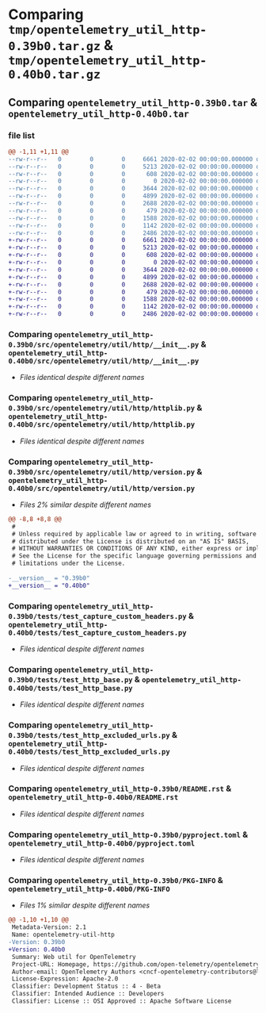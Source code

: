 # Comparing `tmp/opentelemetry_util_http-0.39b0.tar.gz` & `tmp/opentelemetry_util_http-0.40b0.tar.gz`

## Comparing `opentelemetry_util_http-0.39b0.tar` & `opentelemetry_util_http-0.40b0.tar`

### file list

```diff
@@ -1,11 +1,11 @@
--rw-r--r--   0        0        0     6661 2020-02-02 00:00:00.000000 opentelemetry_util_http-0.39b0/src/opentelemetry/util/http/__init__.py
--rw-r--r--   0        0        0     5213 2020-02-02 00:00:00.000000 opentelemetry_util_http-0.39b0/src/opentelemetry/util/http/httplib.py
--rw-r--r--   0        0        0      608 2020-02-02 00:00:00.000000 opentelemetry_util_http-0.39b0/src/opentelemetry/util/http/version.py
--rw-r--r--   0        0        0        0 2020-02-02 00:00:00.000000 opentelemetry_util_http-0.39b0/tests/__init__.py
--rw-r--r--   0        0        0     3644 2020-02-02 00:00:00.000000 opentelemetry_util_http-0.39b0/tests/test_capture_custom_headers.py
--rw-r--r--   0        0        0     4899 2020-02-02 00:00:00.000000 opentelemetry_util_http-0.39b0/tests/test_http_base.py
--rw-r--r--   0        0        0     2688 2020-02-02 00:00:00.000000 opentelemetry_util_http-0.39b0/tests/test_http_excluded_urls.py
--rw-r--r--   0        0        0      479 2020-02-02 00:00:00.000000 opentelemetry_util_http-0.39b0/.gitignore
--rw-r--r--   0        0        0     1588 2020-02-02 00:00:00.000000 opentelemetry_util_http-0.39b0/README.rst
--rw-r--r--   0        0        0     1142 2020-02-02 00:00:00.000000 opentelemetry_util_http-0.39b0/pyproject.toml
--rw-r--r--   0        0        0     2486 2020-02-02 00:00:00.000000 opentelemetry_util_http-0.39b0/PKG-INFO
+-rw-r--r--   0        0        0     6661 2020-02-02 00:00:00.000000 opentelemetry_util_http-0.40b0/src/opentelemetry/util/http/__init__.py
+-rw-r--r--   0        0        0     5213 2020-02-02 00:00:00.000000 opentelemetry_util_http-0.40b0/src/opentelemetry/util/http/httplib.py
+-rw-r--r--   0        0        0      608 2020-02-02 00:00:00.000000 opentelemetry_util_http-0.40b0/src/opentelemetry/util/http/version.py
+-rw-r--r--   0        0        0        0 2020-02-02 00:00:00.000000 opentelemetry_util_http-0.40b0/tests/__init__.py
+-rw-r--r--   0        0        0     3644 2020-02-02 00:00:00.000000 opentelemetry_util_http-0.40b0/tests/test_capture_custom_headers.py
+-rw-r--r--   0        0        0     4899 2020-02-02 00:00:00.000000 opentelemetry_util_http-0.40b0/tests/test_http_base.py
+-rw-r--r--   0        0        0     2688 2020-02-02 00:00:00.000000 opentelemetry_util_http-0.40b0/tests/test_http_excluded_urls.py
+-rw-r--r--   0        0        0      479 2020-02-02 00:00:00.000000 opentelemetry_util_http-0.40b0/.gitignore
+-rw-r--r--   0        0        0     1588 2020-02-02 00:00:00.000000 opentelemetry_util_http-0.40b0/README.rst
+-rw-r--r--   0        0        0     1142 2020-02-02 00:00:00.000000 opentelemetry_util_http-0.40b0/pyproject.toml
+-rw-r--r--   0        0        0     2486 2020-02-02 00:00:00.000000 opentelemetry_util_http-0.40b0/PKG-INFO
```

### Comparing `opentelemetry_util_http-0.39b0/src/opentelemetry/util/http/__init__.py` & `opentelemetry_util_http-0.40b0/src/opentelemetry/util/http/__init__.py`

 * *Files identical despite different names*

### Comparing `opentelemetry_util_http-0.39b0/src/opentelemetry/util/http/httplib.py` & `opentelemetry_util_http-0.40b0/src/opentelemetry/util/http/httplib.py`

 * *Files identical despite different names*

### Comparing `opentelemetry_util_http-0.39b0/src/opentelemetry/util/http/version.py` & `opentelemetry_util_http-0.40b0/src/opentelemetry/util/http/version.py`

 * *Files 2% similar despite different names*

```diff
@@ -8,8 +8,8 @@
 #
 # Unless required by applicable law or agreed to in writing, software
 # distributed under the License is distributed on an "AS IS" BASIS,
 # WITHOUT WARRANTIES OR CONDITIONS OF ANY KIND, either express or implied.
 # See the License for the specific language governing permissions and
 # limitations under the License.
 
-__version__ = "0.39b0"
+__version__ = "0.40b0"
```

### Comparing `opentelemetry_util_http-0.39b0/tests/test_capture_custom_headers.py` & `opentelemetry_util_http-0.40b0/tests/test_capture_custom_headers.py`

 * *Files identical despite different names*

### Comparing `opentelemetry_util_http-0.39b0/tests/test_http_base.py` & `opentelemetry_util_http-0.40b0/tests/test_http_base.py`

 * *Files identical despite different names*

### Comparing `opentelemetry_util_http-0.39b0/tests/test_http_excluded_urls.py` & `opentelemetry_util_http-0.40b0/tests/test_http_excluded_urls.py`

 * *Files identical despite different names*

### Comparing `opentelemetry_util_http-0.39b0/README.rst` & `opentelemetry_util_http-0.40b0/README.rst`

 * *Files identical despite different names*

### Comparing `opentelemetry_util_http-0.39b0/pyproject.toml` & `opentelemetry_util_http-0.40b0/pyproject.toml`

 * *Files identical despite different names*

### Comparing `opentelemetry_util_http-0.39b0/PKG-INFO` & `opentelemetry_util_http-0.40b0/PKG-INFO`

 * *Files 1% similar despite different names*

```diff
@@ -1,10 +1,10 @@
 Metadata-Version: 2.1
 Name: opentelemetry-util-http
-Version: 0.39b0
+Version: 0.40b0
 Summary: Web util for OpenTelemetry
 Project-URL: Homepage, https://github.com/open-telemetry/opentelemetry-python-contrib/tree/main/util/opentelemetry-util-http
 Author-email: OpenTelemetry Authors <cncf-opentelemetry-contributors@lists.cncf.io>
 License-Expression: Apache-2.0
 Classifier: Development Status :: 4 - Beta
 Classifier: Intended Audience :: Developers
 Classifier: License :: OSI Approved :: Apache Software License
```

